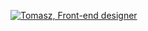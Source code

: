 [![Tomasz, Front-end designer](https://assets.selleo.com/banners/tnoworyta.svg)](https://selleo.com/)
